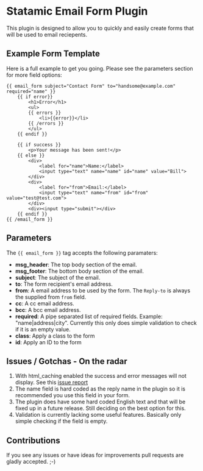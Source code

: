 # Statamic Email Form Plugin

This plugin is designed to allow you to quickly and easily create forms
that will be used to email reciepents.

## Example Form Template

Here is a full example to get you going. Please see the parameters section for more field options:

	{{ email_form subject="Contact Form" to="handsome@example.com" required="name" }}
		{{ if error}}
			<h1>Error</h1>
			<ul>
			{{ errors }}
				<li>{{error}}</li>
			{{ /errors }}
			</ul>
		{{ endif }}

		{{ if success }}
			<p>Your message has been sent!</p>
		{{ else }}
			<div>
				<label for="name">Name:</label>
				<input type="text" name="name" id="name" value="Bill">
			</div>
			<div>
				<label for="from">Email:</label>
				<input type="text" name="from" id="from" value="test@test.com">
			</div>
			<div><input type="submit"></div>
		{{ endif }}
	{{ /email_form }}

## Parameters

The `{{ email_form }}` tag accepts the following paramaters:

* **msg_header**: The top body section of the email.
* **msg_footer**: The bottom body section of the email.
* **subject**: The subject of the email.
* **to**: The form recipient's email address.
* **from**: A email address to be used by the form. The `Reply-to` is always the supplied from `from` field.
* **cc**: A cc email address.
* **bcc**: A bcc email address.
* **required**: A pipe separated list of required fields. Example: "name|address|city". Currently this only does simple validation to check if it is an empty value.
* **class**: Apply a class to the form
* **id**: Apply an ID to the form

## Issues / Gotchas - On the radar

1. With html_caching enabled the success and error messages will not display. See this  [issue report](https://github.com/ericbarnes/Statamic-email-form/issues/25)
2. The name field is hard coded as the reply name in the plugin so it is recommended you use this field in your form.
3. The plugin does have some hard coded English text and that will be fixed up in a future release. Still deciding on the best option for this.
4. Validation is currently lacking some useful features. Basically only simple checking if the field is empty.

## Contributions

If you see any issues or have ideas for improvements pull requests are gladly accepted. ;-)
